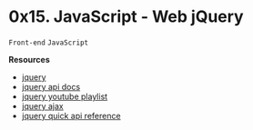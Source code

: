 # 0x15. JavaScript - Web jQuery
``Front-end`` ``JavaScript``

**Resources**
- [jquery](https://jquery.com/)
- [jquery api docs](https://api.jquery.com/)
- [jquery youtube playlist](https://www.youtube.com/watch?v=fEYx8dQr_cQ)
- [jquery ajax](https://learn.jquery.com/ajax/)
- [jquery quick api reference](https://oscarotero.com/jquery/)